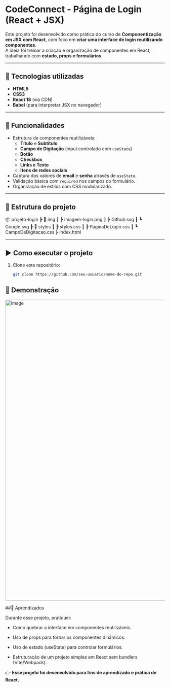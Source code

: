# CodeConnect - Página de Login (React + JSX)

Este projeto foi desenvolvido como prática do curso de **Componentização em JSX com React**, com foco em **criar uma interface de login reutilizando componentes**.  
A ideia foi treinar a criação e organização de componentes em React, trabalhando com **estado, props e formulários**.

---

## 🚀 Tecnologias utilizadas
- **HTML5**  
- **CSS3**  
- **React 18** (via CDN)  
- **Babel** (para interpretar JSX no navegador)  

---

## 🎯 Funcionalidades
- Estrutura de componentes reutilizáveis:
  - **Título** e **Subtítulo**  
  - **Campo de Digitação** (input controlado com `useState`)  
  - **Botão**  
  - **Checkbox**  
  - **Links e Texto**  
  - **Itens de redes sociais**  
- Captura dos valores de **email** e **senha** através de `useState`.  
- Validação básica com `required` nos campos do formulário.  
- Organização de estilos com CSS modularizado.

---

## 📂 Estrutura do projeto
📦 projeto-login
┣ 📂 img
┃ ┣ imagem-login.png
┃ ┣ Github.svg
┃ ┗ Google.svg
┣ 📂 styles
┃ ┣ styles.css
┃ ┣ PaginaDeLogin.css
┃ ┗ CampoDeDigitacao.css
┣ index.html

---

## ▶️ Como executar o projeto
1. Clone este repositório:  
   ```bash
   git clone https://github.com/seu-usuario/nome-do-repo.git

## 📸 Demonstração
<img width="1920" height="949" alt="image" src="https://github.com/user-attachments/assets/b81b7b54-9dc4-4559-9d07-5f338ee3918a" />

##📝 Aprendizados

Durante esse projeto, pratiquei:

- Como quebrar a interface em componentes reutilizáveis.

- Uso de props para tornar os componentes dinâmicos.

- Uso de estado (useState) para controlar formulários.

- Estruturação de um projeto simples em React sem bundlers (Vite/Webpack).

👉 **Esse projeto foi desenvolvido para fins de aprendizado e prática de React.**
